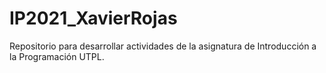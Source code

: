# IP2021_XavierRojas
Repositorio para desarrollar actividades de la asignatura de Introducción a la Programación  UTPL.

